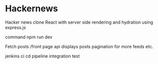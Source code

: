 # Hackernews
Hacker news clone
React with  server side rendering and hydration using express.js

command
npm run dev

Fetch posts /front page api
displays posts
pagination for more feeds etc.


jenkins ci cd pipeline integration test

